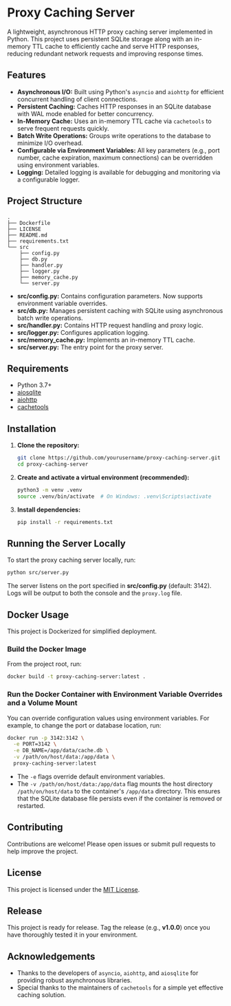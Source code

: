 # Proxy Caching Server

A lightweight, asynchronous HTTP proxy caching server implemented in Python. This project uses persistent SQLite storage along with an in-memory TTL cache to efficiently cache and serve HTTP responses, reducing redundant network requests and improving response times.

## Features

- **Asynchronous I/O:** Built using Python's `asyncio` and `aiohttp` for efficient concurrent handling of client connections.
- **Persistent Caching:** Caches HTTP responses in an SQLite database with WAL mode enabled for better concurrency.
- **In-Memory Cache:** Uses an in-memory TTL cache via `cachetools` to serve frequent requests quickly.
- **Batch Write Operations:** Groups write operations to the database to minimize I/O overhead.
- **Configurable via Environment Variables:** All key parameters (e.g., port number, cache expiration, maximum connections) can be overridden using environment variables.
- **Logging:** Detailed logging is available for debugging and monitoring via a configurable logger.

## Project Structure

```
.
├── Dockerfile
├── LICENSE
├── README.md
├── requirements.txt
└── src
    ├── config.py
    ├── db.py
    ├── handler.py
    ├── logger.py
    ├── memory_cache.py
    └── server.py
```

- **src/config.py:** Contains configuration parameters. Now supports environment variable overrides.
- **src/db.py:** Manages persistent caching with SQLite using asynchronous batch write operations.
- **src/handler.py:** Contains HTTP request handling and proxy logic.
- **src/logger.py:** Configures application logging.
- **src/memory_cache.py:** Implements an in-memory TTL cache.
- **src/server.py:** The entry point for the proxy server.

## Requirements

- Python 3.7+
- [aiosqlite](https://pypi.org/project/aiosqlite/)
- [aiohttp](https://pypi.org/project/aiohttp/)
- [cachetools](https://pypi.org/project/cachetools/)

## Installation

1. **Clone the repository:**

   ```bash
   git clone https://github.com/yourusername/proxy-caching-server.git
   cd proxy-caching-server
   ```

2. **Create and activate a virtual environment (recommended):**

   ```bash
   python3 -m venv .venv
   source .venv/bin/activate  # On Windows: .venv\Scripts\activate
   ```

3. **Install dependencies:**

   ```bash
   pip install -r requirements.txt
   ```

## Running the Server Locally

To start the proxy caching server locally, run:

```bash
python src/server.py
```

The server listens on the port specified in **src/config.py** (default: 3142). Logs will be output to both the console and the `proxy.log` file.

## Docker Usage

This project is Dockerized for simplified deployment.

### Build the Docker Image

From the project root, run:

```bash
docker build -t proxy-caching-server:latest .
```

### Run the Docker Container with Environment Variable Overrides and a Volume Mount

You can override configuration values using environment variables. For example, to change the port or database location, run:

```bash
docker run -p 3142:3142 \
  -e PORT=3142 \
  -e DB_NAME=/app/data/cache.db \
  -v /path/on/host/data:/app/data \
  proxy-caching-server:latest
```

- The `-e` flags override default environment variables.
- The `-v /path/on/host/data:/app/data` flag mounts the host directory `/path/on/host/data` to the container's `/app/data` directory. This ensures that the SQLite database file persists even if the container is removed or restarted.

## Contributing

Contributions are welcome! Please open issues or submit pull requests to help improve the project.

## License

This project is licensed under the [MIT License](LICENSE).

## Release

This project is ready for release. Tag the release (e.g., **v1.0.0**) once you have thoroughly tested it in your environment.

## Acknowledgements

- Thanks to the developers of `asyncio`, `aiohttp`, and `aiosqlite` for providing robust asynchronous libraries.
- Special thanks to the maintainers of `cachetools` for a simple yet effective caching solution.
